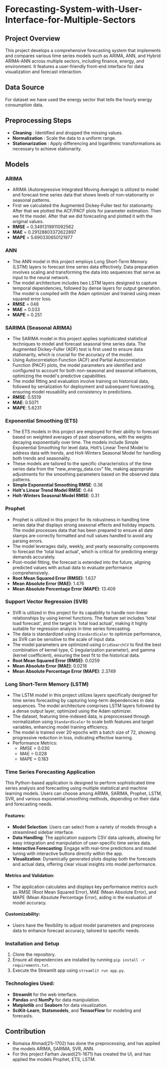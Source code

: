 # Forecasting-System-with-User-Interface-for-Multiple-Sectors

## Project Overview
This project develops a comprehensive forecasting system that implements and compares various time series models such as ARIMA, ANN, and Hybrid ARIMA-ANN across multiple sectors, including finance, energy, and environment. It features a user-friendly front-end interface for data visualization and forecast interaction.

## Data Source
For dataset we have used the energy sector that tells the hourly energy consumption data.

## Preprocessing Steps
- **Cleaning** : Identified and dropped the missing values.
- **Normalization** : Scale the data to a uniform range.
-  **Stationarization** : Apply differencing and logarithmic transformations as necessary to achieve stationarity.

## Models

### ARIMA
- ARIMA (Autoregressive Integrated Moving Average) is utilized to model and forecast time series data that shows levels of non-stationarity or seasonal patterns.
- First we calculated the Augmented Dickey-Fuller test for stationarity. After that we plotted the ACF/PACF plots for parameter estimation. Then we fit the model. After that we did forecasting and plotted it with the original values.
- **RMSE** = 0.3491319911092562
- **MAE** = 0.29128803372622897
- **MAPE** = 5.690330650121977

### ANN 
- The ANN model in this project employs Long Short-Term Memory (LSTM) layers to forecast time series data effectively. Data preparation involves scaling and transforming the data into sequences that serve as input to the neural network. 
- The model architecture includes two LSTM layers designed to capture temporal dependencies, followed by dense layers for output generation. The model is compiled with the Adam optimizer and trained using mean squared error loss.
-  **RMSE** = 048
-  **MAE** = 0.033
-  **MAPE** = 0.251

### SARIMA (Seasonal ARIMA)
- The SARIMA model in this project applies sophisticated statistical techniques to model and forecast seasonal time series data. The Augmented Dickey-Fuller (ADF) test is first used to ensure data stationarity, which is crucial for the accuracy of the model.
- Using Autocorrelation Function (ACF) and Partial Autocorrelation Function (PACF) plots, the model parameters are identified and configured to account for both non-seasonal and seasonal influences, optimizing the model's predictive capabilities.
- The model fitting and evaluation involve training on historical data, followed by serialization for deployment and subsequent forecasting, ensuring model reusability and consistency in predictions.
- **RMSE**: 0.5519
- **MAE**: 0.5071
- **MAPE**: 5.6231

### Exponential Smoothing (ETS)
- The ETS models in this project are employed for their ability to forecast based on weighted averages of past observations, with the weights decaying exponentially over time. The models include Simple Exponential Smoothing for level data, Holt’s Linear Trend Model to address data with trends, and Holt-Winters Seasonal Model for handling both trends and seasonality.
- These models are tailored to the specific characteristics of the time series data from the "new_energy_data.csv" file, making appropriate adjustments for the smoothing parameters based on the observed data patterns.
- **Simple Exponential Smoothing RMSE**: 0.36
- **Holt's Linear Trend Model RMSE**: 0.44
- **Holt-Winters Seasonal Model RMSE**: 0.31

### Prophet
- Prophet is utilized in this project for its robustness in handling time series data that displays strong seasonal effects and holiday impacts. The model processes data that has been prepared to ensure all date stamps are correctly formatted and null values handled to avoid any parsing errors.
- The model leverages daily, weekly, and yearly seasonality components to forecast the 'total load actual', which is critical for predicting energy demands accurately.
- Post-model fitting, the forecast is extended into the future, aligning predicted values with actual data to evaluate performance comprehensively.
- **Root Mean Squared Error (RMSE)**: 1.637
- **Mean Absolute Error (MAE)**: 1.476
- **Mean Absolute Percentage Error (MAPE)**: 13.409

### Support Vector Regression (SVR)
- SVR is utilized in this project for its capability to handle non-linear relationships by using kernel functions. The feature set includes 'total load forecast', and the target is 'total load actual', making it highly suitable for regression analysis in time series forecasting.
- The data is standardized using `StandardScaler` to optimize performance, as SVR can be sensitive to the scale of input data.
- The model parameters are optimized using `GridSearchCV` to find the best combination of kernel type, C (regularization parameter), and gamma (kernel coefficient), ensuring the best fit to the historical data.
- **Root Mean Squared Error (RMSE)**: 0.0259
- **Mean Absolute Error (MAE)**: 0.0218
- **Mean Absolute Percentage Error (MAPE)**: 2.3749

### Long Short-Term Memory (LSTM)
- The LSTM model in this project utilizes layers specifically designed for time series forecasting by capturing long-term dependencies in data sequences. The model architecture comprises LSTM layers followed by a dense output layer, optimized using the Adam optimizer.
- The dataset, featuring time-indexed data, is preprocessed through normalization using `StandardScaler` to scale both features and target variables, enhancing model training efficiency.
- The model is trained over 20 epochs with a batch size of 72, showing progressive reduction in loss, indicating effective learning.
- Performance Metrics:
  - RMSE = 0.030
  - MAE = 0.028
  - MAPE = 0.183


### Time Series Forecasting Application

This Python-based application is designed to perform sophisticated time series analysis and forecasting using multiple statistical and machine learning models. Users can choose among ARIMA, SARIMA, Prophet, LSTM, SVR, and various exponential smoothing methods, depending on their data and forecasting needs.

#### Features:
- **Model Selection**: Users can select from a variety of models through a streamlined sidebar interface.
- **Data Handling**: The application supports CSV data uploads, allowing for easy integration and manipulation of user-specific time series data.
- **Interactive Forecasting**: Engage with real-time predictions and model tuning with interactive buttons directly within the app.
- **Visualization**: Dynamically generated plots display both the forecasts and actual data, offering clear visual insights into model performance.

#### Metrics and Validation:
- The application calculates and displays key performance metrics such as RMSE (Root Mean Squared Error), MAE (Mean Absolute Error), and MAPE (Mean Absolute Percentage Error), aiding in the evaluation of model accuracy.

#### Customizability:
- Users have the flexibility to adjust model parameters and preprocess data to enhance forecast accuracy, tailored to specific needs.

### Installation and Setup
1. Clone the repository.
2. Ensure all dependencies are installed by running `pip install -r requirements.txt`.
3. Execute the Streamlit app using `streamlit run app.py`.

### Technologies Used:
- **Streamlit** for the web interface.
- **Pandas** and **NumPy** for data manipulation.
- **Matplotlib** and **Seaborn** for data visualization.
- **SciKit-Learn**, **Statsmodels**, and **TensorFlow** for modeling and forecasts.


## Contribution
- Romaisa Ahmad(21i-1702) has done the preprocessing, and has applied the models ARIMA, SARIMA, SVR, ANN.
- For this project Farhan Javaid(21i-1671) has created the UI, and has applied the models Prophet, ETS, LSTM.

